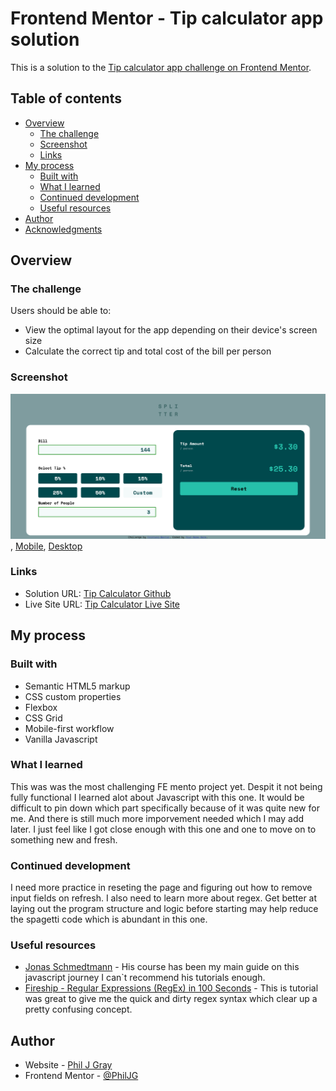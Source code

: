 # Frontend Mentor - Tip calculator app solution

This is a solution to the [Tip calculator app challenge on Frontend Mentor](https://www.frontendmentor.io/challenges/tip-calculator-app-ugJNGbJUX).

## Table of contents

- [Overview](#overview)
  - [The challenge](#the-challenge)
  - [Screenshot](#screenshot)
  - [Links](#links)
- [My process](#my-process)
  - [Built with](#built-with)
  - [What I learned](#what-i-learned)
  - [Continued development](#continued-development)
  - [Useful resources](#useful-resources)
- [Author](#author)
- [Acknowledgments](#acknowledgments)

## Overview

### The challenge

Users should be able to:

- View the optimal layout for the app depending on their device's screen size
- Calculate the correct tip and total cost of the bill per person

### Screenshot

![Desktop](.\complete\complete-desktop.png), [Mobile](.\complete\complete-mobile.png), [Desktop](.\complete\complete-active.png)

### Links

- Solution URL: [Tip Calculator Github](https://github.com/PhilJG/tip-calculator)
- Live Site URL: [Tip Calculator Live Site](https://philjg.github.io/tip-calculator/)

## My process

### Built with

- Semantic HTML5 markup
- CSS custom properties
- Flexbox
- CSS Grid
- Mobile-first workflow
- Vanilla Javascript

### What I learned

This was was the most challenging FE mento project yet. Despit it not being fully functional I learned alot about Javascript with this one. It would be difficult to pin down which part specifically because of it was quite new for me. And there is still much more imporvement needed which I may add later. I just feel like I got close enough with this one and one to move on to something new and fresh.

### Continued development

I need more practice in reseting the page and figuring out how to remove input fields on refresh. I also need to learn more about regex. Get better at laying out the program structure and logic before starting may help reduce the spagetti code which is abundant in this one.

### Useful resources

- [Jonas Schmedtmann](https://www.udemy.com/course/the-complete-javascript-course/) - His course has been my main guide on this javascript journey I can`t recommend his tutorials enough.
- [Fireship - Regular Expressions (RegEx) in 100 Seconds](https://www.youtube.com/watch?v=sXQxhojSdZM) - This is tutorial was great to give me the quick and dirty regex syntax which clear up a pretty confusing concept.

## Author

- Website - [Phil J Gray](https://www.philjgray.ca)
- Frontend Mentor - [@PhilJG](https://www.frontendmentor.io/profile/PhilJG)
